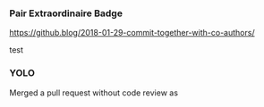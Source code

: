 ### Pair Extraordinaire Badge

https://github.blog/2018-01-29-commit-together-with-co-authors/

test

### YOLO

Merged a pull request without code review
as
